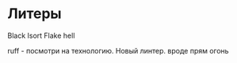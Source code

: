 

# Литеры 

Black
Isort
Flake hell


ruff - посмотри на технологию. Новый линтер. вроде прям огонь


